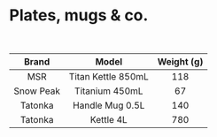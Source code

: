 # Plates, mugs & co.

<br>

|    Brand    |      Model       | Weight (g) |
| :---------: | :--------------: | :--------: |
| MSR | Titan Kettle 850mL | 118 |
| Snow Peak | Titanium 450mL | 67 |
| Tatonka | Handle Mug 0.5L | 140 |
| Tatonka | Kettle 4L | 780 |
